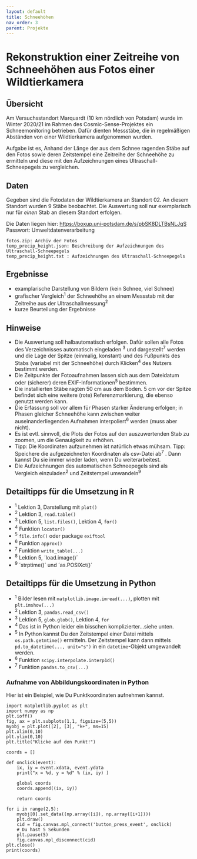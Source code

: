 ```yaml
---
layout: default
title: Schneehöhen
nav_order: 3
parent: Projekte
---
```


# Rekonstruktion einer Zeitreihe von Schneehöhen aus Fotos einer Wildtierkamera

## Übersicht

Am Versuchsstandort Marquardt (10 km nördlich von Potsdam) wurde im Winter 2020/21 im Rahmen des Cosmic-Sense-Projektes ein Schneemonitoring betrieben. Dafür dienten Messstäbe, die in regelmäßigen Abständen von einer Wildtierkamera aufgenommen wurden.

Aufgabe ist es, Anhand der Länge der aus dem Schnee ragenden Stäbe auf den Fotos sowie deren Zeitstempel eine Zeitreihe der Schneehöhe zu ermitteln und diese mit den Aufzeichnungen eines Ultraschall-Schneepegels zu vergleichen.

## Daten
Gegeben sind die Fotodaten der Wildtierkamera an Standort 02. An diesem Standort wurden 9 Stäbe beobachtet. Die Auswertung soll nur exemplarisch nur für *einen* Stab an diesem Standort erfolgen.

Die Daten liegen hier:
https://boxup.uni-potsdam.de/s/pbSK8DLTBsNLJqS
Passwort: Umweltdatenverarbeitung

	fotos.zip: Archiv der Fotos
	temp_precip_height.json: Beschreibung der Aufzeichnungen des Ultraschall-Schneepegels
	temp_precip_height.txt : Aufzeichnungen des Ultraschall-Schneepegels

## Ergebnisse
- examplarische Darstellung von Bildern (kein Schnee, viel Schnee)
- grafischer Vergleich<sup>1</sup> der Schneehöhe an einem Messstab mit der Zeitreihe aus der Ultraschallmessung<sup>2</sup>
- kurze Beurteilung der Ergebnisse

## Hinweise
- Die Auswertung soll halbautomatisch erfolgen. Dafür sollen alle Fotos des Verzeichnisses automatisch eingeladen <sup>3</sup> und dargestellt<sup>7</sup> werden und die Lage der Spitze (einmalig, konstant) und des Fußpunkts des Stabs (variabel mit der Schneehöhe) durch Klicken<sup>4</sup> des Nutzers bestimmt werden. 
- Die Zeitpunkte der Fotoaufnahmen lassen sich aus dem Dateidatum oder (sicherer) deren EXIF-Informationen<sup>5</sup> bestimmen.
- Die installierten Stäbe ragten 50 cm aus dem Boden. 5 cm vor der Spitze befindet sich eine weitere (rote) Referenzmarkierung, die ebenso genutzt werden kann.
- Die Erfassung soll vor allem für Phasen starker Änderung erfolgen; in Phasen gleicher Schneehöhe kann zwischen weiter auseinanderliegenden Aufnahmen interpoliert<sup>6</sup> werden (muss aber nicht).
- Es ist evtl. sinnvoll, die Plots der Fotos auf den auszuwertenden Stab zu zoomen, um die Genauigkeit zu erhöhen.
- Tipp: Die Koordinaten aufzunehmen ist natürlich etwas mühsam. Tipp: Speichere die aufgezeichneten Koordinaten als csv-Datei ab<sup>7</sup> . Dann kannst Du sie immer wieder
  laden, wenn Du weiterarbeitest.
- Die Aufzeichnungen des automatischen Schneepegels sind als Vergleich einzuladen<sup>2</sup> und Zeitstempel umwandeln<sup>9</sup> 

## Detailtipps für die Umsetzung in R
- <sup>1</sup> Lektion 3, Darstellung mit `plot()`
- <sup>2</sup> Lektion 3, `read.table()`
- <sup>3</sup> Lektion 5, `list.files()`, Lektion 4, `for()`
- <sup>4</sup> Funktion `locator()`
- <sup>5</sup> `file.info()` oder package `exiftool`
- <sup>6</sup> Funktion `approx()` 
- <sup>7</sup> Funktion `write_table(...)`
- <sup>8</sup> Lektion 5, ´load.image()´
- <sup>9</sup> ´strptime()´ und ´as.POSIXct()´

## Detailtipps für die Umsetzung in Python
- <sup>1</sup> Bilder lesen mit `matplotlib.image.imread(...)`, plotten mit `plt.imshow(...)`
- <sup>2</sup> Lektion 3, `pandas.read_csv()`
- <sup>3</sup> Lektion 5, `glob.glob()`, Lektion 4, `for`
- <sup>4</sup> Das ist in Python leider ein bisschen komplizierter...siehe unten.
- <sup>5</sup> In Python kannst Du den Zeitstempel einer Datei mittels `os.path.getmtime()` ermitteln. Der Zeitstempel kann dann mittels `pd.to_datetime(..., unit="s")` in ein `datetime`-Objekt umgewandelt werden.
- <sup>6</sup> Funktion `scipy.interpolate.interp1d()`
- <sup>7</sup> Funktion `pandas.to_csv(...)`

### Aufnahme von Abbildungskoordinaten in Python

Hier ist ein Beispiel, wie Du Punktkoordinaten aufnehmen kannst.

```
import matplotlib.pyplot as plt
import numpy as np
plt.ioff()
fig, ax = plt.subplots(1,1, figsize=(5,5))
myobj = plt.plot([2], [3], "k+", ms=15)
plt.xlim(0,10)
plt.ylim(0,10)
plt.title("Klicke auf den Punkt!")

coords = []

def onclick(event):
    ix, iy = event.xdata, event.ydata
    print("x = %d, y = %d" % (ix, iy) )

    global coords
    coords.append((ix, iy))

    return coords

for i in range(2,5):
    myobj[0].set_data((np.array([i]), np.array([i+1])))
    plt.draw()
    cid = fig.canvas.mpl_connect('button_press_event', onclick)
    # Du hast 5 Sekunden
    plt.pause(5)
    fig.canvas.mpl_disconnect(cid)
plt.close()
print(coords)
```


